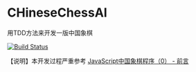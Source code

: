 # CHineseChessAI
用TDD方法来开发一版中国象棋

[![Build Status](https://travis-ci.com/welldoer/CHineseChessAI.svg?branch=master)](https://travis-ci.com/welldoer/CHineseChessAI)

【说明】本开发过程严重参考 [JavaScript中国象棋程序（0） - 前言](http://www.cnblogs.com/royhoo/p/6426394.html)